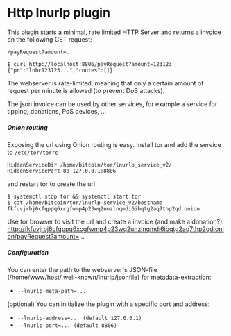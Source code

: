 # Http lnurlp plugin


This plugin starts a minimal, rate limited HTTP Server and returns a invoice on the following GET request:

``/payRequest?amount=...``

```
$ curl http://localhost:8806/payRequest?amount=123123
{"pr":"lnbc123123...","routes":[]}
```

The webserver is rate-limited, meaning that only a certain amount of request per minute is allowed (to prevent DoS attacks).

The json invoice can be used by other services, for example a service for tipping, donations, PoS devices, ...

##### Onion routing
Exposing the url using Onion routing is easy. Install tor and 
add the service to `/etc/tor/torrc`
```
HiddenServiceDir /home/bitcoin/tor/lnurlp_service_v2/
HiddenServicePort 80 127.0.0.1:8806

```
and restart tor to create the url
```
$ systemctl stop tor && systemctl start tor
$ cat /home/bitcoin/tor/lnurlp-service_v2/hostname
fkfuvjrbj6cfqppq6xcgfwmp4p23wq2unzlnqmdi6ibqtg2aq7thp2qd.onion
```

Use tor browser to visit the url and create a invoice (and make a donation?).
http://fkfuvjrbj6cfqppq6xcgfwmp4p23wq2unzlnqmdi6ibqtg2aq7thp2qd.onion/payRequest?amount=...

##### Configuration
You can enter the path to the webserver's JSON-file (/home/www/host/.well-known/lnurlp/jsonfile) for metadata-extraction:

- `--lnurlp-meta-path=...`

(optional) You can initialize the plugin with a specific port and address:

- `--lnurlp-address=... (default 127.0.0.1)`
- `--lnurlp-port=... (default 8806)`
